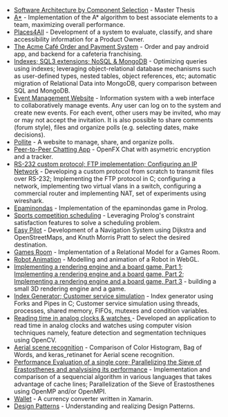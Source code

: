 * [Software Architecture by Component Selection](https://drive.google.com/open?id=1hHEqn8oDuI8s5onZ2uh8wqmipjcYNo2f) - Master Thesis
* [A*](https://github.com/hugdru/IART) - Implementation of the A* algorithm to best
associate elements to a team, maximizing overall performance.
* [Places4All](https://github.com/hugdru/LDSO) - Development of a system to evaluate, classify, and share accessibility information for a Product Owner.
* [The Acme Café Order and Payment System](https://github.com/hugdru/cmov-trab1) - Order and pay android app, and backend for a cafeteria franchising.
* [Indexes; SQL3 extensions; NoSQL & MongoDB](https://github.com/hugdru/TBDA) - Optimizing queries using indexes; leveraging object-relational database mechanisms such as user-defined types, nested tables, object references, etc; automatic migration of Relational Data into MongoDB, query comparison between SQL and MongoDB.
* [Event Management Website](https://github.com/hugdru/LBAW) - Information system with a web interface to collaboratively manage events. Any user can log on to the system and create new events. For each event, other users may be invited, who may or may not accept the invitation. It is also possible to share comments (forum style), files and organize polls (e.g. selecting dates, make decisions).
* [Pollite](https://github.com/hugdru/LTW) - A website to manage, share, and organize polls.
* [Peer-to-Peer Chatting App](https://github.com/hugdru/SDIS) - OpenFX Chat with asymetric encryption and a tracker.
* [RS-232 custom protocol; FTP implementation; Configuring an IP Network](https://github.com/hugdru/RCOM) - Developing a custom protocol from scratch to transmit files over RS-232; Implementing the FTP protocol in C; configuring a network, implementing two virtual vlans in a switch, configuring a commercial router and implementing NAT, set of experiments using wireshark.
* [Epaminondas](https://github.com/hugdru/plog-tp1) - Implementation of the epaminondas game in Prolog.
* [Sports competition scheduling](https://github.com/hugdru/plog-tp2) - Leveraging Prolog's constraint satisfaction features to solve a scheduling problem.
* [Easy Pilot](https://github.com/hugdru/CAL) - Development of a Navigation System using Dijkstra and OpenStreetMaps, and Knuth Morris Pratt to select the desired destination.
* [Games Room](https://github.com/hugdru/BDAD) - Implementation of a Relational Model for a Games Room.
* [Robot Animation](https://github.com/hugdru/CGRA) - Modelling and animation of a Robot in WebGL.
* [Implementing a rendering engine and a board game, Part 1](https://github.com/hugdru/laig-t1); [Implementing a rendering engine and a board game, Part 2](https://github.com/hugdru/laig-t2); [Implementing a rendering engine and a board game, Part 3](https://github.com/hugdru/laig-t3) - building a small 3D rendering engine and a game.
* [Index Generator; Customer service simulation](https://github.com/hugdru/SOPE) - Index generator using Forks and Pipes in C; Customer service simulation using threads, processes, shared memory, FIFOs, mutexes and condition variables.
* [Reading time in analog clocks & watches ](https://github.com/hugdru/VCOM-proj1) - Developed an application to read time in analog clocks and watches using computer vision techniques namely, feature detection and segmentation techniques using OpenCV.
* [Aerial scene recognition](https://github.com/hugdru/VCOM-proj2) - Comparison of Color Histogram, Bag of Words, and keras_retinanet for Aerial scene recognition.
* [Performance Evaluation of a single core; Parallelizing the Sieve of Erastosthenes and analysising its performance](https://github.com/hugdru/CPAR) - Implementation and comparison of a sequencial algorithm in various languages that takes advantage of cache lines; Parallelization of the Sieve of Erastosthenes using OpenMP and/or OpenMPI.
* [Wallet](https://github.com/hugdru/cmov-trab2) - A currency converter written in Xamarin.
* [Design Patterns](https://github.com/hugdru/design-patterns) - Understanding and realizing Design Patterns.
